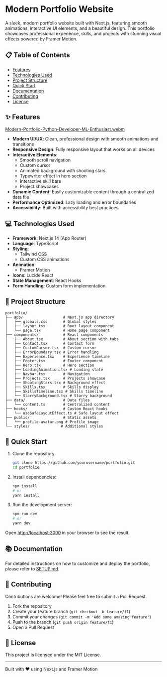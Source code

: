 # Modern Portfolio Website

A sleek, modern portfolio website built with Next.js, featuring smooth animations, interactive UI elements, and a beautiful design. This portfolio showcases professional experience, skills, and projects with stunning visual effects powered by Framer Motion.

## 📋 Table of Contents

- [Features](#features)
- [Technologies Used](#technologies-used)
- [Project Structure](#project-structure)
- [Quick Start](#quick-start)
- [Documentation](#documentation)
- [Contributing](#contributing)
- [License](#license)

## ✨ Features
[Modern-Portfolio-Python-Developer-ML-Enthusiast.webm](https://github.com/user-attachments/assets/d7c1704b-4c15-4cfb-b519-93738044d07e)


- **Modern UI/UX**: Clean, professional design with smooth animations and transitions
- **Responsive Design**: Fully responsive layout that works on all devices
- **Interactive Elements**:
  - Smooth scroll navigation
  - Custom cursor
  - Animated background with shooting stars
  - Typewriter effect in hero section
  - Interactive skill bars
  - Project showcases
- **Dynamic Content**: Easily customizable content through a centralized data file
- **Performance Optimized**: Lazy loading and error boundaries
- **Accessibility**: Built with accessibility best practices

## 💻 Technologies Used

- **Framework**: Next.js 14 (App Router)
- **Language**: TypeScript
- **Styling**: 
  - Tailwind CSS
  - Custom CSS animations
- **Animation**: 
  - Framer Motion
- **Icons**: Lucide React
- **State Management**: React Hooks
- **Form Handling**: Custom form implementation

## 📁 Project Structure

```
portfolio/
├── app/                  # Next.js app directory
│   ├── globals.css       # Global styles
│   ├── layout.tsx        # Root layout component
│   └── page.tsx          # Home page component
├── components/           # React components
│   ├── About.tsx         # About section with tabs
│   ├── Contact.tsx       # Contact form
│   ├── CustomCursor.tsx  # Custom cursor
│   ├── ErrorBoundary.tsx # Error handling
│   ├── Experience.tsx    # Experience timeline
│   ├── Footer.tsx        # Footer component
│   ├── Hero.tsx          # Hero section
│   ├── LoadingAnimation.tsx # Loading state
│   ├── Navbar.tsx        # Navigation
│   ├── Projects.tsx      # Projects showcase
│   ├── ShootingStars.tsx # Background effect
│   ├── Skills.tsx        # Skills display
│   ├── SkillsTimeline.tsx # Skills timeline
│   └── StarryBackground.tsx # Starry background
├── data/                 # Data files
│   └── content.ts        # Centralized content
├── hooks/                # Custom React hooks
│   └── useSafeLayoutEffect.ts # Safe layout effect
├── public/               # Static assets
│   └── profile-avatar.png # Profile image
└── styles/              # Additional styles
```

## 🏁 Quick Start

1. Clone the repository:
   ```bash
   git clone https://github.com/yourusername/portfolio.git
   cd portfolio
   ```

2. Install dependencies:
   ```bash
   npm install
   # or
   yarn install
   ```

3. Run the development server:
   ```bash
   npm run dev
   # or
   yarn dev
   ```

Open [http://localhost:3000](http://localhost:3000) in your browser to see the result.

## 📚 Documentation

For detailed instructions on how to customize and deploy the portfolio, please refer to [SETUP.md](./SETUP.md).

## 🤝 Contributing

Contributions are welcome! Please feel free to submit a Pull Request.

1. Fork the repository
2. Create your feature branch (`git checkout -b feature/f1`)
3. Commit your changes (`git commit -m 'Add some amazing feature'`)
4. Push to the branch (`git push origin feature/f1`)
5. Open a Pull Request

## 📄 License

This project is licensed under the MIT License.

---

Built with ❤️ using Next.js and Framer Motion
